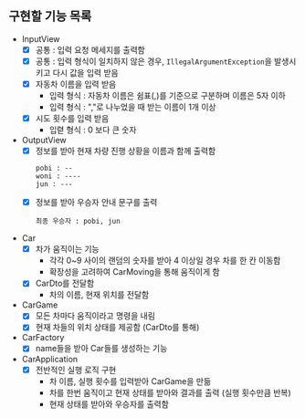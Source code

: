## 구현할 기능 목록

- InputView
  - [x] 공통 : 입력 요청 메세지를 출력함
  - [x] 공통 : 입력 형식이 일치하지 않은 경우, `IllegalArgumentException`을 발생시키고 다시 값을 입력 받음
  - [x] 자동차 이름을 입력 받음
    - 입력 형식 : 자동차 이름은 쉼표(,)를 기준으로 구분하며 이름은 5자 이하
    - 입력 형식 : ","로 나누었을 때 받는 이름이 1개 이상
  - [x] 시도 횟수를 입력 받음
    - 입렫 형식 : 0 보다 큰 숫자


- OutputView
  - [x] 정보를 받아 현재 차량 진행 상황을 이름과 함께 출력함
    ```text
    pobi : --
    woni : ----
    jun : ---
    ```
  - [x] 정보를 받아 우승자 안내 문구를 출력
    ```text
    최종 우승자 : pobi, jun
    ```

- Car
  - [x] 차가 움직이는 기능
    - 각각 0~9 사이의 랜덤의 숫자를 받아 4 이상일 경우 차를 한 칸 이동함
    - 확장성을 고려하여 CarMoving을 통해 움직이게 함
  - [x] CarDto를 전달함
    - 차의 이름, 현재 위치를 전달함

- CarGame
  - [x] 모든 차마다 움직이라고 명령을 내림
  - [x] 현재 차들의 위치 상태를 제공함 (CarDto를 통해)

- CarFactory
  - [x] name들을 받아 Car들를 생성하는 기능

- CarApplication
  - [x] 전반적인 실행 로직 구현
    - 차 이름, 실행 횟수를 입력받아 CarGame을 만듦
    - 차를 한번 움직이고 현재 상태를 받아와 결과를 출력 (실행 횟수만큼 반복)
    - 현재 상태를 받아와 우승자를 출력함